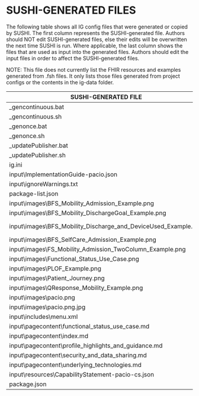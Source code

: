# SUSHI-GENERATED FILES #

The following table shows all IG config files that were generated or copied by SUSHI.  The first column
represents the SUSHI-generated file. Authors should NOT edit SUSHI-generated files, else their edits will
be overwritten the next time SUSHI is run. Where applicable, the last column shows the files that are used
as input into the generated files. Authors should edit the input files in order to affect the SUSHI-generated
files.

NOTE: This file does not currently list the FHIR resources and examples generated from .fsh files. It only
lists those files generated from project configs or the contents in the ig-data folder.

| SUSHI-GENERATED FILE                                           | ACTION    | INPUT FILE(S)                                                             |
| -------------------------------------------------------------- | --------- | ------------------------------------------------------------------------- |
| _gencontinuous.bat                                             | generated |                                                                           |
| _gencontinuous.sh                                              | generated |                                                                           |
| _genonce.bat                                                   | generated |                                                                           |
| _genonce.sh                                                    | generated |                                                                           |
| _updatePublisher.bat                                           | generated |                                                                           |
| _updatePublisher.sh                                            | generated |                                                                           |
| ig.ini                                                         | generated | ..\ig-data\ig.ini, ..\package.json                                        |
| input\ImplementationGuide-pacio.json                           | generated | ..\ig-data\ig.ini, ..\package.json, {all input resources and pages}       |
| input\ignoreWarnings.txt                                       | generated |                                                                           |
| package-list.json                                              | generated | ..\package.json                                                           |
| input\images\BFS_Mobility_Admission_Example.png                | copied    | ..\ig-data\input\images\BFS_Mobility_Admission_Example.png                |
| input\images\BFS_Mobility_DischargeGoal_Example.png            | copied    | ..\ig-data\input\images\BFS_Mobility_DischargeGoal_Example.png            |
| input\images\BFS_Mobility_Discharge_and_DeviceUsed_Example.png | copied    | ..\ig-data\input\images\BFS_Mobility_Discharge_and_DeviceUsed_Example.png |
| input\images\BFS_SelfCare_Admission_Example.png                | copied    | ..\ig-data\input\images\BFS_SelfCare_Admission_Example.png                |
| input\images\FS_Mobility_Admission_TwoColumn_Example.png       | copied    | ..\ig-data\input\images\FS_Mobility_Admission_TwoColumn_Example.png       |
| input\images\Functional_Status_Use_Case.png                    | copied    | ..\ig-data\input\images\Functional_Status_Use_Case.png                    |
| input\images\PLOF_Example.png                                  | copied    | ..\ig-data\input\images\PLOF_Example.png                                  |
| input\images\Patient_Journey.png                               | copied    | ..\ig-data\input\images\Patient_Journey.png                               |
| input\images\QResponse_Mobility_Example.png                    | copied    | ..\ig-data\input\images\QResponse_Mobility_Example.png                    |
| input\images\pacio.png                                         | copied    | ..\ig-data\input\images\pacio.png                                         |
| input\images\pacio.png.jpg                                     | copied    | ..\ig-data\input\images\pacio.png.jpg                                     |
| input\includes\menu.xml                                        | copied    | ..\ig-data\input\includes\menu.xml                                        |
| input\pagecontent\functional_status_use_case.md                | copied    | ..\ig-data\input\pagecontent\functional_status_use_case.md                |
| input\pagecontent\index.md                                     | copied    | ..\ig-data\input\pagecontent\index.md                                     |
| input\pagecontent\profile_highlights_and_guidance.md           | copied    | ..\ig-data\input\pagecontent\profile_highlights_and_guidance.md           |
| input\pagecontent\security_and_data_sharing.md                 | copied    | ..\ig-data\input\pagecontent\security_and_data_sharing.md                 |
| input\pagecontent\underlying_technologies.md                   | copied    | ..\ig-data\input\pagecontent\underlying_technologies.md                   |
| input\resources\CapabilityStatement-pacio-cs.json              | copied    | ..\ig-data\input\resources\CapabilityStatement-functional_pacio.json      |
| package.json                                                   | copied    | ..\package.json                                                           |